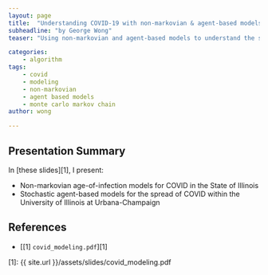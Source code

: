 ```yaml
---
layout: page
title:  "Understanding COVID-19 with non-markovian & agent-based models"
subheadline: "by George Wong"
teaser: "Using non-markovian and agent-based models to understand the spread of COVID-19 in Illinois"

categories:
    - algorithm
tags:
    - covid
    - modeling
    - non-markovian
    - agent based models
    - monte carlo markov chain
author: wong

---
```

<!-- Page Content Starts Here -->

## Presentation Summary
In [these slides][1], I present:

  * Non-markovian age-of-infection models for COVID in the State of Illinois 
  * Stochastic agent-based models for the spread of COVID within the University of Illinois at Urbana-Champaign

## References  
  * [[1] `covid_modeling.pdf`][1]


[1]: {{ site.url }}/assets/slides/covid_modeling.pdf
